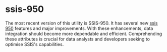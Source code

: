# ssis-950
The most recent version of this utility is SSIS-950. It has several new [ssis 950](https://espressocoder.com/ssis-950/) features and major improvements. With these enhancements, data integration should become more dependable and efficient. Comprehending these attributes is crucial for data analysts and developers seeking to optimise SSIS's capabilities.

